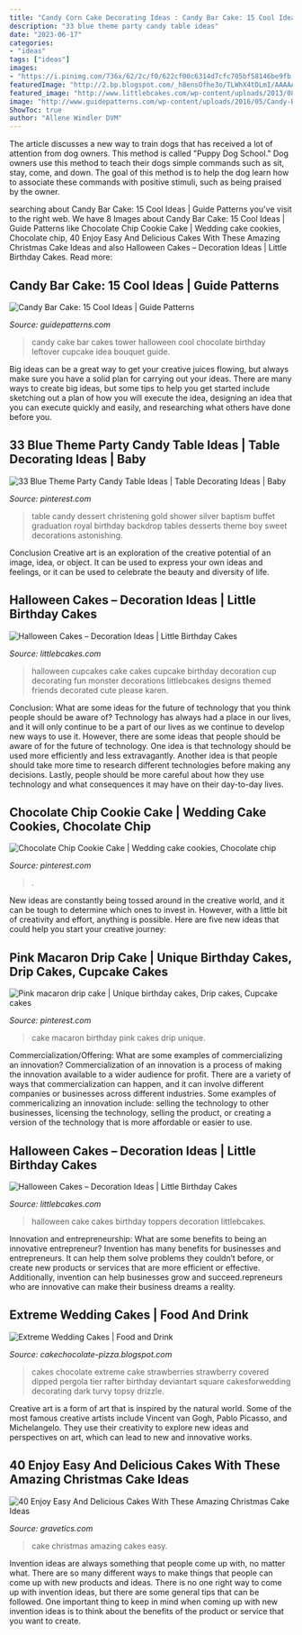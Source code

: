 ```yaml
---
title: "Candy Corn Cake Decorating Ideas : Candy Bar Cake: 15 Cool Ideas"
description: "33 blue theme party candy table ideas"
date: "2023-06-17"
categories:
- "ideas"
tags: ["ideas"]
images:
- "https://i.pinimg.com/736x/62/2c/f0/622cf00c6314d7cfc705bf58146be9fb.jpg"
featuredImage: "http://2.bp.blogspot.com/_h8ensOfhe3o/TLWhX4tDLmI/AAAAAAAABYA/GqietsJWqdg/s1600/extreme_wedding_cake.jpg"
featured_image: "http://www.littlebcakes.com/wp-content/uploads/2013/08/Halloween-Cup-Cakes.jpg"
image: "http://www.guidepatterns.com/wp-content/uploads/2016/05/Candy-Bar-Cake-Tower.jpg"
ShowToc: true
author: "Allene Windler DVM"
---
```



The article discusses a new way to train dogs that has received a lot of attention from dog owners. This method is called "Puppy Dog School." Dog owners use this method to teach their dogs simple commands such as sit, stay, come, and down. The goal of this method is to help the dog learn how to associate these commands with positive stimuli, such as being praised by the owner.

	

		
searching about Candy Bar Cake: 15 Cool Ideas | Guide Patterns you've visit to the right web. We have 8 Images about Candy Bar Cake: 15 Cool Ideas | Guide Patterns like Chocolate Chip Cookie Cake | Wedding cake cookies, Chocolate chip, 40 Enjoy Easy And Delicious Cakes With These Amazing Christmas Cake Ideas and also Halloween Cakes – Decoration Ideas | Little Birthday Cakes. Read more:
		
    
## Candy Bar Cake: 15 Cool Ideas | Guide Patterns

<img loading=lazy src="http://www.guidepatterns.com/wp-content/uploads/2016/05/Candy-Bar-Cake-Tower.jpg" onerror="this.onerror=null;this.src='https://tse4.mm.bing.net/th?id=OIP._NijI6EXHaDdxrNvoebJhgHaJ4&amp;pid=15.1';" alt="Candy Bar Cake: 15 Cool Ideas | Guide Patterns">

_Source: guidepatterns.com_

>candy cake bar cakes tower halloween cool chocolate birthday leftover cupcake idea bouquet guide. 

	

Big ideas can be a great way to get your creative juices flowing, but always make sure you have a solid plan for carrying out your ideas. There are many ways to create big ideas, but some tips to help you get started include sketching out a plan of how you will execute the idea, designing an idea that you can execute quickly and easily, and researching what others have done before you.

    
## 33 Blue Theme Party Candy Table Ideas | Table Decorating Ideas | Baby

<img loading=lazy src="https://i.pinimg.com/736x/62/2c/f0/622cf00c6314d7cfc705bf58146be9fb.jpg" onerror="this.onerror=null;this.src='https://tse1.mm.bing.net/th?id=OIP.KAGf2xrigvbvx5M6VUg-0gHaFD&amp;pid=15.1';" alt="33 Blue Theme Party Candy Table Ideas | Table Decorating Ideas | Baby">

_Source: pinterest.com_

>table candy dessert christening gold shower silver baptism buffet graduation royal birthday backdrop tables desserts theme boy sweet decorations astonishing. 

	

Conclusion
Creative art is an exploration of the creative potential of an image, idea, or object. It can be used to express your own ideas and feelings, or it can be used to celebrate the beauty and diversity of life.

    
## Halloween Cakes – Decoration Ideas | Little Birthday Cakes

<img loading=lazy src="http://www.littlebcakes.com/wp-content/uploads/2013/08/Halloween-Cup-Cakes.jpg" onerror="this.onerror=null;this.src='https://tse1.mm.bing.net/th?id=OIP.bt6rqh7WnN6QPYYMBG8vLAHaJ4&amp;pid=15.1';" alt="Halloween Cakes – Decoration Ideas | Little Birthday Cakes">

_Source: littlebcakes.com_

>halloween cupcakes cake cakes cupcake birthday decoration cup decorating fun monster decorations littlebcakes designs themed friends decorated cute please karen. 

	

Conclusion: What are some ideas for the future of technology that you think people should be aware of?
Technology has always had a place in our lives, and it will only continue to be a part of our lives as we continue to develop new ways to use it. However, there are some ideas that people should be aware of for the future of technology. One idea is that technology should be used more efficiently and less extravagantly. Another idea is that people should take more time to research different technologies before making any decisions. Lastly, people should be more careful about how they use technology and what consequences it may have on their day-to-day lives.

    
## Chocolate Chip Cookie Cake | Wedding Cake Cookies, Chocolate Chip

<img loading=lazy src="https://i.pinimg.com/736x/6e/c5/41/6ec54117d6561e567f97a94ecf93e715.jpg" onerror="this.onerror=null;this.src='https://tse3.mm.bing.net/th?id=OIP.Q6KkQeOSRbw3h_DOrAzVSgHaJ3&amp;pid=15.1';" alt="Chocolate Chip Cookie Cake | Wedding cake cookies, Chocolate chip">

_Source: pinterest.com_

>. 

	

New ideas are constantly being tossed around in the creative world, and it can be tough to determine which ones to invest in. However, with a little bit of creativity and effort, anything is possible. Here are five new ideas that could help you start your creative journey:  

    
## Pink Macaron Drip Cake | Unique Birthday Cakes, Drip Cakes, Cupcake Cakes

<img loading=lazy src="https://i.pinimg.com/736x/5f/c0/0d/5fc00df3164f22100bc4a7d0e5b2df99.jpg" onerror="this.onerror=null;this.src='https://tse2.mm.bing.net/th?id=OIP.Fu9fwg1QP9s0d25CpRZB3AHaLH&amp;pid=15.1';" alt="Pink macaron drip cake | Unique birthday cakes, Drip cakes, Cupcake cakes">

_Source: pinterest.com_

>cake macaron birthday pink cakes drip unique. 

	

Commercialization/Offering: What are some examples of commercializing an innovation?
Commercialization of an innovation is a process of making the innovation available to a wider audience for profit. There are a variety of ways that commercialization can happen, and it can involve different companies or businesses across different industries. Some examples of commericalizing an innovation include: selling the technology to other businesses, licensing the technology, selling the product, or creating a version of the technology that is more affordable or easier to use.

    
## Halloween Cakes – Decoration Ideas | Little Birthday Cakes

<img loading=lazy src="http://www.littlebcakes.com/wp-content/uploads/2013/08/Halloween-Cake-Toppers.jpg" onerror="this.onerror=null;this.src='https://tse1.mm.bing.net/th?id=OIP.F6eZ_KeFGGMz53N6QFjlWQHaJ4&amp;pid=15.1';" alt="Halloween Cakes – Decoration Ideas | Little Birthday Cakes">

_Source: littlebcakes.com_

>halloween cake cakes birthday toppers decoration littlebcakes. 

	

Innovation and entrepreneurship: What are some benefits to being an innovative entrepreneur?
Invention has many benefits for businesses and entrepreneurs. It can help them solve problems they couldn’t before, or create new products or services that are more efficient or effective. Additionally, invention can help businesses grow and succeed.repreneurs who are innovative can make their business dreams a reality.

    
## Extreme Wedding Cakes | Food And Drink

<img loading=lazy src="http://2.bp.blogspot.com/_h8ensOfhe3o/TLWhX4tDLmI/AAAAAAAABYA/GqietsJWqdg/s1600/extreme_wedding_cake.jpg" onerror="this.onerror=null;this.src='https://tse4.mm.bing.net/th?id=OIP.TOuSEvNiArG3VPgc-vQe2gHaKO&amp;pid=15.1';" alt="Extreme Wedding Cakes | Food and Drink">

_Source: cakechocolate-pizza.blogspot.com_

>cakes chocolate extreme cake strawberries strawberry covered dipped pergola tier rafter birthday deviantart square cakesforwedding decorating dark turvy topsy drizzle. 

	

Creative art is a form of art that is inspired by the natural world. Some of the most famous creative artists include Vincent van Gogh, Pablo Picasso, and Michelangelo. They use their creativity to explore new ideas and perspectives on art, which can lead to new and innovative works.

    
## 40 Enjoy Easy And Delicious Cakes With These Amazing Christmas Cake Ideas

<img loading=lazy src="http://www.gravetics.com/wp-content/uploads/2017/04/christmascakes-miamicakes-miamiparties-fondantcakes-christmasparty.jpg" onerror="this.onerror=null;this.src='https://tse3.mm.bing.net/th?id=OIP.-wANjDSyyQGdf_67UlKaQgHaJQ&amp;pid=15.1';" alt="40 Enjoy Easy And Delicious Cakes With These Amazing Christmas Cake Ideas">

_Source: gravetics.com_

>cake christmas amazing cakes easy. 

	

Invention ideas are always something that people come up with, no matter what. There are so many different ways to make things that people can come up with new products and ideas. There is no one right way to come up with invention ideas, but there are some general tips that can be followed. One important thing to keep in mind when coming up with new invention ideas is to think about the benefits of the product or service that you want to create.

